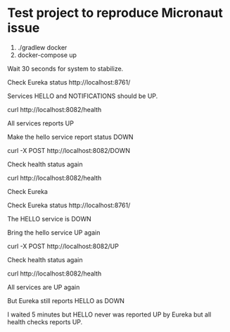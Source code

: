 # Test project to reproduce Micronaut issue

1. ./gradlew docker
2. docker-compose up

Wait 30 seconds for system to stabilize.

Check Eureka status http://localhost:8761/

Services HELLO and NOTIFICATIONS should be UP.

curl http://localhost:8082/health

All services reports UP

Make the hello service report status DOWN

curl -X POST http://localhost:8082/DOWN

Check health status again

curl http://localhost:8082/health

Check Eureka

Check Eureka status http://localhost:8761/

The HELLO service is DOWN

Bring the hello service UP again

curl -X POST http://localhost:8082/UP

Check health status again

curl http://localhost:8082/health

All services are UP again

But Eureka still reports HELLO as DOWN

I waited 5 minutes but HELLO never was reported UP by Eureka but all health checks reports UP.
